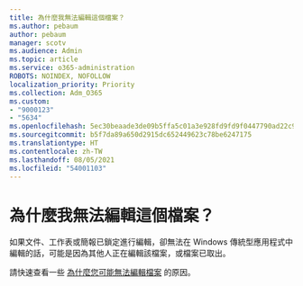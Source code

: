 ```yaml
---
title: 為什麼我無法編輯這個檔案？
ms.author: pebaum
author: pebaum
manager: scotv
ms.audience: Admin
ms.topic: article
ms.service: o365-administration
ROBOTS: NOINDEX, NOFOLLOW
localization_priority: Priority
ms.collection: Adm_O365
ms.custom:
- "9000123"
- "5634"
ms.openlocfilehash: 5ec30beaade3de09b5ffa5c01a3e928fd9fd9f0447790ad22c98848271f11235
ms.sourcegitcommit: b5f7da89a650d2915dc652449623c78be6247175
ms.translationtype: HT
ms.contentlocale: zh-TW
ms.lasthandoff: 08/05/2021
ms.locfileid: "54001103"
---
```

# <a name="why-cant-i-edit-this-file"></a>為什麼我無法編輯這個檔案？

如果文件、工作表或簡報已鎖定進行編輯，卻無法在 Windows 傳統型應用程式中編輯的話，可能是因為其他人正在編輯該檔案，或檔案已取出。

請快速查看一些 [為什麼您可能無法編輯檔案](https://support.office.com/article/why-can-t-i-edit-this-file-97315f48-aa5e-49d3-a4ae-a14b73daf87b) 的原因。
